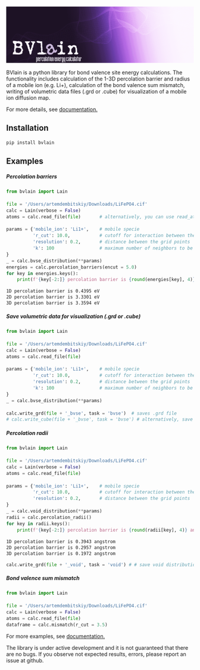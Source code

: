 ![BVlain_logo](BVlain_logo.png)

BVlain is a python library for bond valence site energy calculations. The functionality includes calculation of the 1-3D percolation barrier and radius of a mobile ion (e.g. Li+), calculation of the bond valence sum mismatch, writing of volumetric data files (.grd or .cube) for visualization of a mobile ion diffusion map. 

For more details, see [documentation.](https://bvlain.readthedocs.io/en/latest/index.html)


## Installation


```python
pip install bvlain
```

## Examples

##### Percolation barriers


```python
from bvlain import Lain

file = '/Users/artemdembitskiy/Downloads/LiFePO4.cif'
calc = Lain(verbose = False)
atoms = calc.read_file(file)       # alternatively, you can use read_atoms() or read_structure()

params = {'mobile_ion': 'Li1+',    # mobile specie
		  'r_cut': 10.0,           # cutoff for interaction between the mobile species and framework
		  'resolution': 0.2,	   # distance between the grid points
		  'k': 100                 # maximum number of neighbors to be collected for each point
}
_ = calc.bvse_distribution(**params)
energies = calc.percolation_barriers(encut = 5.0)
for key in energies.keys():
    print(f'{key[-2:]} percolation barrier is {round(energies[key], 4)} eV')
```

    1D percolation barrier is 0.4395 eV
    2D percolation barrier is 3.3301 eV
    3D percolation barrier is 3.3594 eV



##### Save volumetric data for visualization (.grd or .cube)


```python
from bvlain import Lain

file = '/Users/artemdembitskiy/Downloads/LiFePO4.cif'
calc = Lain(verbose = False)
atoms = calc.read_file(file)

params = {'mobile_ion': 'Li1+',    # mobile specie
		  'r_cut': 10.0,           # cutoff for interaction between the mobile species and framework
		  'resolution': 0.2,	   # distance between the grid points
		  'k': 100                 # maximum number of neighbors to be collected for each point
}
_ = calc.bvse_distribution(**params)

calc.write_grd(file + '_bvse', task = 'bvse')  # saves .grd file
# calc.write_cube(file + '_bvse', task = 'bvse') # alternatively, save .cube file
```

##### Percolation radii


```python
from bvlain import Lain

file = '/Users/artemdembitskiy/Downloads/LiFePO4.cif'
calc = Lain(verbose = False)
atoms = calc.read_file(file)

params = {'mobile_ion': 'Li1+',    # mobile specie
		  'r_cut': 10.0,           # cutoff for interaction between the mobile species and framework
		  'resolution': 0.2,	   # distance between the grid points
}
_ = calc.void_distribution(**params)
radii = calc.percolation_radii()
for key in radii.keys():
    print(f'{key[-2:]} percolation barrier is {round(radii[key], 4)} angstrom')
```

    1D percolation barrier is 0.3943 angstrom
    2D percolation barrier is 0.2957 angstrom
    3D percolation barrier is 0.1972 angstrom

```python
calc.write_grd(file + '_void', task = 'void') # # save void distribution
```

##### Bond valence sum mismatch


```python
from bvlain import Lain

file = '/Users/artemdembitskiy/Downloads/LiFePO4.cif'
calc = Lain(verbose = False)
atoms = calc.read_file(file)
dataframe = calc.mismatch(r_cut = 3.5)
```


For more examples, see [documentation.](https://bvlain.readthedocs.io/en/latest/index.html)

The library is under active development and it is not guaranteed that there are no bugs. If you observe not expected results, errors, please report an issue at github.




